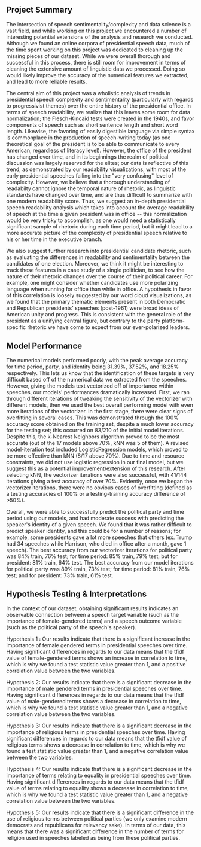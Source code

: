 ## Project Summary

The intersection of speech sentimentality/complexity and data science is a vast field, and while working on this project we encountered a number of interesting potential extensions of the analysis and research we conducted. Although we found an online corpora of presidential speech data, much of the time spent working on this project was dedicated to cleaning up the missing pieces of our dataset. While we were overall thorough and successful in this process, there is still room for improvement in terms of cleaning the extensive amount of linguistic data we processed. Doing so would likely improve the accuracy of the numerical features we extracted, and lead to more reliable results. 

The central aim of this project was a wholistic analysis of trends in presidential speech complexity and sentimentality (particularly with regards to progressivist themes) over the entire history of the presidential office. In terms of speech readability, we realize that this leaves some room for data normalization; the Flesch-Kincaid tests were created in the 1940s, and favor components of speech such as short sentence length and short word length. Likewise, the favoring of easily digestible language via simple syntax is commonplace in the production of speech-writing today (as one theoretical goal of the president is to be able to communicate to every American, regardless of literacy level). However, the office of the president has changed over time, and in its beginnings the realm of political discussion was largely reserved for the elites; our data is reflective of this trend, as demonstrated by our readability visualizations, with most of the early presidential speeches falling into the "very confusing" level of complexity. However, we believe that a thorough understanding of readabilty cannot ignore the temporal nature of rhetoric, as linguistic standards have changed over time, and are thus difficult to summarize with one modern readability score. Thus, we suggest an in-depth presidential speech readability analysis which takes into account the average readability of speech at the time a given president was in office -- this normalization would be very tricky to accomplish, as one would need a statistically significant sample of rhetoric during each time period, but it might lead to a more accurate picture of the complexity of presidential speech relative to his or her time in the executive branch.

We also suggest further research into presidential candidate rhetoric, such as evaluating the differences in readability and sentimentality between the candidates of one election. Moreover, we think it might be interesting to track these features in a case study of a single politician, to see how the nature of their rhetoric changes over the course of their political career. For example, one might consider whether candidates use more polarizing language when running for office than while in office. A hypothesis in favor of this correlation is loosely suggested by our word cloud visualizations, as we found that the primary thematic elements present in both Democratic and Republican presidents' speeches (post-1961) were broad ideas of American unity and progress. This is consistent with the general role of the president as a unifying central figure, but contrary to the party platform-specific rhetoric we have come to expect from our ever-polarized leaders.

## Model Performance

The numerical models performed poorly, with the peak average accuracy for time period, party, and identity being 31.39%, 37.52%, and 18.25% respectively. This lets us know that the identification of these targets is very difficult based off of the numerical data we extracted from the speeches. However, giving the models text vectorized off of importance within speeches, our models' performances dramatically increased. First, we ran through different iterations of tweaking the sensitivity of the vectorizer with different models, then we used the best overall performing model with even more iterations of the vectorizer. In the first stage, there were clear signs of overfitting in several cases. This was demonstrated through the 100% accuracy score obtained on the training set, despite a much lower accuracy for the testing set; this occurred on 83/210 of the initial model iterations.  Despite this, the k-Nearest Neighbors algorithm proved to be the most accurate (out of the 17 models above 70%, kNN was 5 of them). A revised model-iteration test included LogisticRegression models, which proved to be more effective than kNN (8/17 above 70%). Due to time and resource constraints, we did not use logistic regression in our final model, but we suggest this as a potential improvement/extension of this research. After selecting kNN, the vectorizer iterations were also successful, with 41/144 iterations giving a test accuracy of over 70%. Evidently, once we began the vectorizer iterations, there were no obvious cases of overfitting (defined as a testing accuracies of 100% or a testing-training accuracy difference of >50%).

Overall, we were able to successfully predict the political party and time period using our models, and had moderate success with predicting the speaker's identity of a given speech. We found that it was rather difficult to predict speaker identity, and this could be for a number of reasons; for example, some presidents gave a lot more speeches that others (ex. Trump had 34 speeches while Harrison, who died in office after a month, gave 1 speech). The best accuracy from our vectorizer iterations for political party was 84% train, 76% test; for time period: 85% train, 79% test; but for president: 81% train, 64% test. The best accuracy from our model iterations for political party was 89% train, 73% test; for time period: 81% train, 76% test; and for president: 73% train, 61% test.

## Hypothesis Testing & Interpretations

In the context of our dataset, obtaining significant results indicates an observable connection between a speech target variable (such as the importance of female-gendered terms) and a speech outcome variable (such as the political party of the speech's speaker).

Hypothesis 1 : Our results indicate that there is a significant increase in the importance of female gendered terms in presidential speeches over time. Having significant differences in regards to our data means that the tfidf value of female-gendered terms shows an increase in correlation to time, which is why we found a test statistic value greater than 1, and a positive correlation value between the two variables.

Hypothesis 2: Our results indicate that there is a significant decrease in the importance of male gendered terms in presidential speeches over time. Having significant differences in regards to our data means that the tfidf value of male-gendered terms shows a decrease in correlation to time, which is why we found a test statistic value greater than 1, and a negative correlation value between the two variables.

Hypothesis 3: Our results indicate that there is a significant decrease in the importance of religious terms in presidential speeches over time. Having significant differences in regards to our data means that the tfidf value of religious terms shows a decrease in correlation to time, which is why we found a test statistic value greater than 1, and a negative correlation value between the two variables.

Hypothesis 4:  Our results indicate that there is a significant decrease in the importance of terms relating to equality in presidential speeches over time. Having significant differences in regards to our data means that the tfidf value of  terms relating to equality shows a decrease in correlation to time, which is why we found a test statistic value greater than 1, and a negative correlation value between the two variables.

Hypothesis 5: Our results indicate that there is a significant difference in the use of religious terms between political parties (we only examine modern democrats and republicans for relevancy sake). In terms of our data, this means that there was a significant difference in the number of terms for religion used in speeches labeled as being from these political parties.
